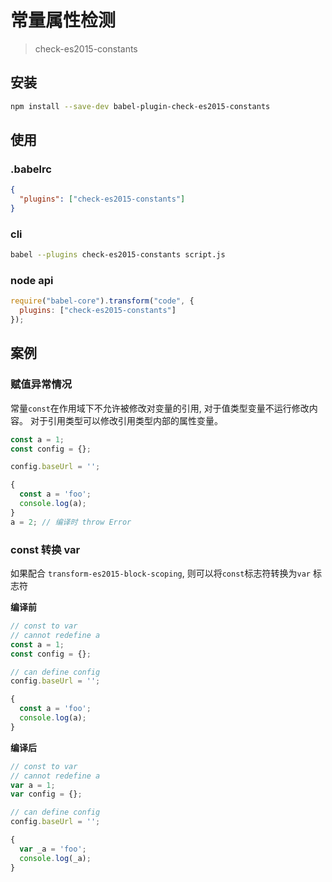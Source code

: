 # 常量属性检测
> check-es2015-constants


## 安装
```bash
npm install --save-dev babel-plugin-check-es2015-constants
```

## 使用

### .babelrc
```json
{
  "plugins": ["check-es2015-constants"]
}
```

### cli
```bash
babel --plugins check-es2015-constants script.js
```

### node api
```javascript
require("babel-core").transform("code", {
  plugins: ["check-es2015-constants"]
});
```

## 案例

### 赋值异常情况
常量`const`在作用域下不允许被修改对变量的引用, 对于值类型变量不运行修改内容。 对于引用类型可以修改引用类型内部的属性变量。

```javascript
const a = 1;
const config = {};

config.baseUrl = '';

{
  const a = 'foo';
  console.log(a);
}
a = 2; // 编译时 throw Error

```

### const 转换 var
如果配合 `transform-es2015-block-scoping`, 则可以将`const`标志符转换为`var` 标志符

**编译前**
```javascript
// const to var
// cannot redefine a
const a = 1;
const config = {};

// can define config
config.baseUrl = '';

{
  const a = 'foo';
  console.log(a);
}

```

**编译后**
```javascript
// const to var
// cannot redefine a
var a = 1;
var config = {};

// can define config
config.baseUrl = '';

{
  var _a = 'foo';
  console.log(_a);
}
```
